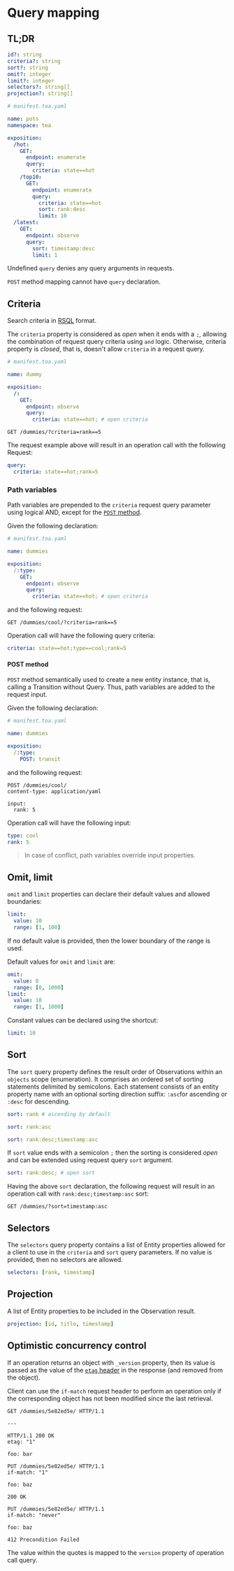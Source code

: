 # Query mapping

## TL;DR

```yaml
id?: string
criteria?: string
sort?: string
omit?: integer
limit?: integer
selectors?: string[]
projection?: string[]
```

```yaml
# manifest.toa.yaml

name: pots
namespace: tea

exposition:
  /hot:
    GET:
      endpoint: enumerate
      query:
        criteria: state==hot
    /top10:
      GET:
        endpoint: enumerate
        query:
          criteria: state==hot
          sort: rank:desc
          limit: 10
  /latest:
    GET:
      endpoint: observe
      query:
        sort: timestamp:desc
        limit: 1
```

Undefined `query` denies any query arguments in requests.

`POST` method mapping cannot have `query` declaration.

## Criteria

Search criteria in [RSQL](https://github.com/jirutka/rsql-parser) format.

The `criteria` property is considered as *open* when it ends with a `;`, allowing the combination of
request query criteria using `and` logic.
Otherwise, criteria property is *closed*, that is, doesn't allow `criteria` in a request query.

```yaml
# manifest.toa.yaml

name: dummy

exposition:
  /:
    GET:
      endpoint: observe
      query:
        criteria: state==hot; # open criteria
```

```http
GET /dummies/?criteria=rank==5
```

The request example above will result in an operation call with the following Request:

```yaml
query:
  criteria: state==hot;rank=5
```

### Path variables

Path variables are prepended to the `criteria` request query parameter using logical AND,
except for the [`POST` method](#post-method).

Given the following declaration:

```yaml
# manifest.toa.yaml

name: dummies

exposition:
  /:type:
    GET:
      endpoint: observe
      query:
        criteria: state==hot; # open criteria
```

and the following request:

```http request
GET /dummies/cool/?criteria=rank==5
```

Operation call will have the following query criteria:

```yaml
criteria: state==hot;type==cool;rank=5
```

#### POST method

`POST` method semantically used to create a new entity instance, that is, calling a Transition
without Query.
Thus, path variables are added to the request input.

Given the following declaration:

```yaml
# manifest.toa.yaml

name: dummies

exposition:
  /:type:
    POST: transit
```

and the following request:

```http request
POST /dummies/cool/
content-type: application/yaml

input:
  rank: 5
```

Operation call will have the following input:

```yaml
type: cool
rank: 5
```

> In case of conflict, path variables override input properties.

## Omit, limit

`omit` and `limit` properties can declare their default values and allowed boundaries:

```yaml
limit:
  value: 10
  range: [1, 100]
```

If no default value is provided, then the lower boundary of the range is used.

Default values for `omit` and `limit` are:

```yaml
omit:
  value: 0
  range: [0, 1000]
limit:
  value: 10
  range: [1, 1000]
```

Constant values can be declared using the shortcut:

```yaml
limit: 10
```

## Sort

The `sort` query property defines the result order of Observations within an `objects` scope
(enumeration).
It comprises an ordered set of sorting statements delimited by semicolons.
Each statement consists of an entity property name with an optional sorting direction suffix:
`:asc`for ascending or `:desc` for descending.

```yaml
sort: rank # ascending by default
```

```yaml
sort: rank:asc
```

```yaml
sort: rank:desc;timestamp:asc
```

If `sort` value ends with a semicolon `;` then the sorting is considered *open*
and can be extended using request query `sort` argument.

```yaml
sort: rank:desc; # open sort
```

Having the above `sort` declaration, the following request will result in an operation call
with `rank:desc;timestamp:asc` sort:

```http
GET /dummies/?sort=timestamp:asc
```

## Selectors

The `selectors` query property contains a list of Entity properties allowed for a client to use in
the `criteria` and `sort` query parameters.
If no value is provided, then no selectors are allowed.

```yaml
selectors: [rank, timestamp]
```

## Projection

A list of Entity properties to be included in the Observation result.

```yaml
projection: [id, title, timestamp]
```

## Optimistic concurrency control

If an operation returns an object with `_version` property,
then its value is passed as the value of
the [`etag` header](https://datatracker.ietf.org/doc/html/rfc7232#section-2.3) in the response
(and removed from the object).

Client can use the `if-match` request header to perform an operation only if the corresponding
object has not been modified since the last retrieval.

```http
GET /dummies/5e82ed5e/ HTTP/1.1

---

HTTP/1.1 200 OK
etag: "1"

foo: bar
```

```http request
PUT /dummies/5e82ed5e/ HTTP/1.1
if-match: "1"

foo: baz
```

```http
200 OK
```

```http request
PUT /dummies/5e82ed5e/ HTTP/1.1
if-match: "never"

foo: baz
```

```http
412 Precondition Failed
```

The value within the quotes is mapped to the `version` property of operation call query.
